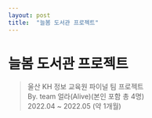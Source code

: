 ```yaml
---
layout: post
title:  "늘봄 도서관 프로젝트"
---
```

# 늘봄 도서관 프로젝트
>울산 KH 정보 교육원 파이널 팀 프로젝트   
>By. team 얼라(Alive)(본인 포함 총 4명)   
>2022.04 ~ 2022.05 (약 1개월)   


